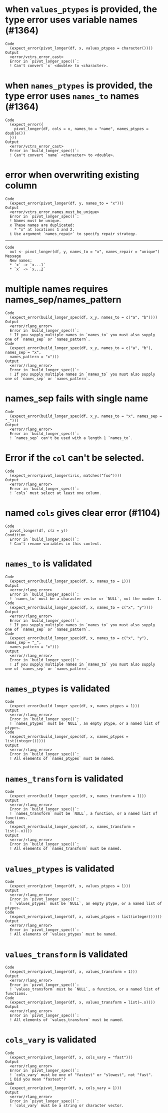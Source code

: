 # when `values_ptypes` is provided, the type error uses variable names (#1364)

    Code
      (expect_error(pivot_longer(df, x, values_ptypes = character())))
    Output
      <error/vctrs_error_cast>
      Error in `pivot_longer_spec()`:
      ! Can't convert `x` <double> to <character>.

# when `names_ptypes` is provided, the type error uses `names_to` names (#1364)

    Code
      (expect_error({
        pivot_longer(df, cols = x, names_to = "name", names_ptypes = double())
      }))
    Output
      <error/vctrs_error_cast>
      Error in `build_longer_spec()`:
      ! Can't convert `name` <character> to <double>.

# error when overwriting existing column

    Code
      (expect_error(pivot_longer(df, y, names_to = "x")))
    Output
      <error/vctrs_error_names_must_be_unique>
      Error in `pivot_longer_spec()`:
      ! Names must be unique.
      x These names are duplicated:
        * "x" at locations 1 and 2.
      i Use argument `names_repair` to specify repair strategy.

---

    Code
      out <- pivot_longer(df, y, names_to = "x", names_repair = "unique")
    Message
      New names:
      * `x` -> `x...1`
      * `x` -> `x...2`

# multiple names requires names_sep/names_pattern

    Code
      (expect_error(build_longer_spec(df, x_y, names_to = c("a", "b"))))
    Output
      <error/rlang_error>
      Error in `build_longer_spec()`:
      ! If you supply multiple names in `names_to` you must also supply one of `names_sep` or `names_pattern`.
    Code
      (expect_error(build_longer_spec(df, x_y, names_to = c("a", "b"), names_sep = "x",
      names_pattern = "x")))
    Output
      <error/rlang_error>
      Error in `build_longer_spec()`:
      ! If you supply multiple names in `names_to` you must also supply one of `names_sep` or `names_pattern`.

# names_sep fails with single name

    Code
      (expect_error(build_longer_spec(df, x_y, names_to = "x", names_sep = "_")))
    Output
      <error/rlang_error>
      Error in `build_longer_spec()`:
      ! `names_sep` can't be used with a length 1 `names_to`.

# Error if the `col` can't be selected.

    Code
      (expect_error(pivot_longer(iris, matches("foo"))))
    Output
      <error/rlang_error>
      Error in `build_longer_spec()`:
      ! `cols` must select at least one column.

# named `cols` gives clear error (#1104)

    Code
      pivot_longer(df, c(z = y))
    Condition
      Error in `build_longer_spec()`:
      ! Can't rename variables in this context.

# `names_to` is validated

    Code
      (expect_error(build_longer_spec(df, x, names_to = 1)))
    Output
      <error/rlang_error>
      Error in `build_longer_spec()`:
      ! `names_to` must be a character vector or `NULL`, not the number 1.
    Code
      (expect_error(build_longer_spec(df, x, names_to = c("x", "y"))))
    Output
      <error/rlang_error>
      Error in `build_longer_spec()`:
      ! If you supply multiple names in `names_to` you must also supply one of `names_sep` or `names_pattern`.
    Code
      (expect_error(build_longer_spec(df, x, names_to = c("x", "y"), names_sep = "_",
      names_pattern = "x")))
    Output
      <error/rlang_error>
      Error in `build_longer_spec()`:
      ! If you supply multiple names in `names_to` you must also supply one of `names_sep` or `names_pattern`.

# `names_ptypes` is validated

    Code
      (expect_error(build_longer_spec(df, x, names_ptypes = 1)))
    Output
      <error/rlang_error>
      Error in `build_longer_spec()`:
      ! `names_ptypes` must be `NULL`, an empty ptype, or a named list of ptypes.
    Code
      (expect_error(build_longer_spec(df, x, names_ptypes = list(integer()))))
    Output
      <error/rlang_error>
      Error in `build_longer_spec()`:
      ! All elements of `names_ptypes` must be named.

# `names_transform` is validated

    Code
      (expect_error(build_longer_spec(df, x, names_transform = 1)))
    Output
      <error/rlang_error>
      Error in `build_longer_spec()`:
      ! `names_transform` must be `NULL`, a function, or a named list of functions.
    Code
      (expect_error(build_longer_spec(df, x, names_transform = list(~.x))))
    Output
      <error/rlang_error>
      Error in `build_longer_spec()`:
      ! All elements of `names_transform` must be named.

# `values_ptypes` is validated

    Code
      (expect_error(pivot_longer(df, x, values_ptypes = 1)))
    Output
      <error/rlang_error>
      Error in `pivot_longer_spec()`:
      ! `values_ptypes` must be `NULL`, an empty ptype, or a named list of ptypes.
    Code
      (expect_error(pivot_longer(df, x, values_ptypes = list(integer()))))
    Output
      <error/rlang_error>
      Error in `pivot_longer_spec()`:
      ! All elements of `values_ptypes` must be named.

# `values_transform` is validated

    Code
      (expect_error(pivot_longer(df, x, values_transform = 1)))
    Output
      <error/rlang_error>
      Error in `pivot_longer_spec()`:
      ! `values_transform` must be `NULL`, a function, or a named list of functions.
    Code
      (expect_error(pivot_longer(df, x, values_transform = list(~.x))))
    Output
      <error/rlang_error>
      Error in `pivot_longer_spec()`:
      ! All elements of `values_transform` must be named.

# `cols_vary` is validated

    Code
      (expect_error(pivot_longer(df, x, cols_vary = "fast")))
    Output
      <error/rlang_error>
      Error in `pivot_longer_spec()`:
      ! `cols_vary` must be one of "fastest" or "slowest", not "fast".
      i Did you mean "fastest"?
    Code
      (expect_error(pivot_longer(df, x, cols_vary = 1)))
    Output
      <error/rlang_error>
      Error in `pivot_longer_spec()`:
      ! `cols_vary` must be a string or character vector.

